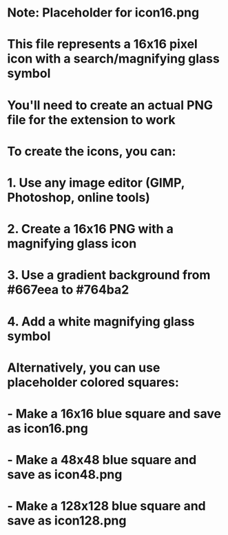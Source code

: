 # Note: Placeholder for icon16.png
# This file represents a 16x16 pixel icon with a search/magnifying glass symbol
# You'll need to create an actual PNG file for the extension to work

# To create the icons, you can:
# 1. Use any image editor (GIMP, Photoshop, online tools)
# 2. Create a 16x16 PNG with a magnifying glass icon
# 3. Use a gradient background from #667eea to #764ba2
# 4. Add a white magnifying glass symbol

# Alternatively, you can use placeholder colored squares:
# - Make a 16x16 blue square and save as icon16.png
# - Make a 48x48 blue square and save as icon48.png  
# - Make a 128x128 blue square and save as icon128.png